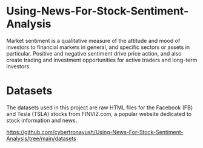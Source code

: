 # Using-News-For-Stock-Sentiment-Analysis
Market sentiment is a qualitative measure of the attitude and mood of investors to financial markets in general, and specific sectors or assets in particular. Positive and negative sentiment drive price action, and also create trading and investment opportunities for active traders and long-term investors.

# Datasets
The datasets used in this project are raw HTML files for the Facebook (FB) and Tesla (TSLA) stocks from FINVIZ.com, a popular website dedicated to stock information and news.

 https://github.com/cybertronayush/Using-News-For-Stock-Sentiment-Analysis/tree/main/datasets
